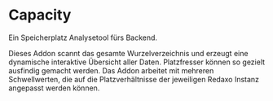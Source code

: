 # Capacity

Ein Speicherplatz Analysetool fürs Backend.

Dieses Addon scannt das gesamte Wurzelverzeichnis und erzeugt eine dynamische interaktive Übersicht aller Daten. Platzfresser können so gezielt ausfindig gemacht werden. Das Addon arbeitet mit mehreren Schwellwerten, die auf die Platzverhältnisse der jeweiligen Redaxo Instanz angepasst werden können.

